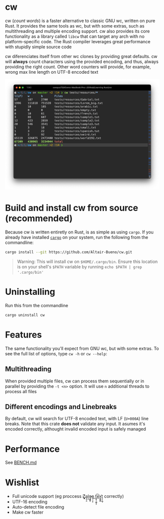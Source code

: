 # cw
cw (*count words*) is a faster alternative to classic GNU wc, written on pure
Rust. It provides the same tools as wc, but with some extras, such as 
multithreading and multiple encoding support. cw also provides its core 
functionality as a library called `libcw` that can target any arch with no 
platform-specific code. The Rust compiler leverages great performance with 
stupidly simple source code

cw diferenciates itself from other wc clones by providing great defaults. cw 
will **always** count characters using the provided encoding, and thus, always
providing the right count. Other word counters will provide, for example, wrong
max line length on UTF-8 encoded text

![img.png](.github/readme/img.png)

# Build and install cw from source (recommended)

Because cw is written entiretly on Rust, is as simple as using `cargo`. If you
already have installed [`cargo`](https://doc.rust-lang.org/cargo/getting-started/installation.html) 
on your system, run the following from the commandline:

```bash
cargo install --git https://github.com/Altair-Bueno/cw.git
```

> Warning: This will install cw on `$HOME/.cargo/bin`. Ensure this location is 
> on your shell's `$PATH` variable by running `echo $PATH | grep '.cargo/bin'`

# Uninstalling

Run this from the commandline

```bash
cargo uninstall cw
```

# Features
The same functionality you'll expect from GNU wc, but with some extras. To see
the full list of options, type `cw -h` or `cw --help`:

## Multithreading
When provided multiple files, cw can process them sequentially or in parallel
by providing the `-t <n>` option. It will use `n` additional threads to process
all files

## Different encodings and Linebreaks
By default, cw will search for UTF-8 encoded text, with LF (`U+000A`) line 
breaks. Note that this crate **does not** validate any input. It asumes it's 
encoded correctly, althought invalid encoded input is safely managed

# Performance
See [BENCH.md](BENCH.md)

# Wishlist

- Full unicode support (eg proccess Z҉͈͓͈͎a̘͈̠̭l̨̯g̶̬͇̭o̝̹̗͎̙ ͟t͖̙̟̹͇̥̝͡e̥͘x͚̺̭̻͘t͉͔̩̲̘ correctly)
- UTF-16 encoding
- Auto-detect file encoding
- Make cw faster